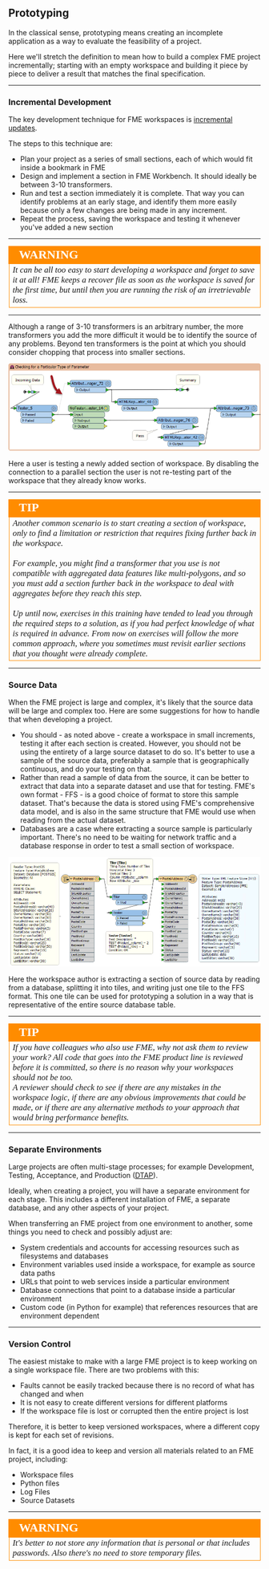 ## Prototyping ##

In the classical sense, prototyping means creating an incomplete application as a way to evaluate the feasibility of a project.

Here we'll stretch the definition to mean how to build a complex FME project incrementally; starting with an empty workspace and building it piece by piece to deliver a result that matches the final specification.

---

### Incremental Development ###

The key development technique for FME workspaces is [incremental updates](https://en.wikipedia.org/wiki/Incremental_build_model). 

The steps to this technique are:

- Plan your project as a series of small sections, each of which would fit inside a bookmark in FME
- Design and implement a section in FME Workbench. It should ideally be between 3-10 transformers.
- Run and test a section immediately it is complete. That way you can identify problems at an early stage, and identify them more easily because only a few changes are being made in any increment.
- Repeat the process, saving the workspace and testing it whenever you've added a new section

---

<!--Warning Section--> 

<table style="border-spacing: 0px">
<tr>
<td style="vertical-align:middle;background-color:darkorange;border: 2px solid darkorange">
<i class="fa fa-exclamation-triangle fa-lg fa-pull-left fa-fw" style="color:white;padding-right: 12px;vertical-align:text-top"></i>
<span style="color:white;font-size:x-large;font-weight: bold;font-family:serif">WARNING</span>
</td>
</tr>

<tr>
<td style="border: 1px solid darkorange">
<span style="font-family:serif; font-style:italic; font-size:larger">
It can be all too easy to start developing a workspace and forget to save it at all! FME keeps a recover file as soon as the workspace is saved for the first time, but until then you are running the risk of an irretrievable loss.  
</span>
</td>
</tr>
</table>

---

Although a range of 3-10 transformers is an arbitrary number, the more transformers you add the more difficult it would be to identify the source of any problems. Beyond ten transformers is the point at which you should consider chopping that process into smaller sections.

![](./Images/Img3.037.PrototypingSectionTest.png)


Here a user is testing a newly added section of workspace. By disabling the connection to a parallel section the user is not re-testing part of the workspace that they already know works.

---

<!--Tip Section--> 

<table style="border-spacing: 0px">
<tr>
<td style="vertical-align:middle;background-color:darkorange;border: 2px solid darkorange">
<i class="fa fa-info-circle fa-lg fa-pull-left fa-fw" style="color:white;padding-right: 12px;vertical-align:text-top"></i>
<span style="color:white;font-size:x-large;font-weight: bold;font-family:serif">TIP</span>
</td>
</tr>

<tr>
<td style="border: 1px solid darkorange">
<span style="font-family:serif; font-style:italic; font-size:larger">
Another common scenario is to start creating a section of workspace, only to find a limitation or restriction that requires fixing further back in the workspace. 
<br><br>For example, you might find a transformer that you use is not compatible with aggregated data features like multi-polygons, and so you must add a section further back in the workspace to deal with aggregates before they reach this step.
<br><br>Up until now, exercises in this training have tended to lead you through the required steps to a solution, as if you had perfect knowledge of what is required in advance. From now on exercises will follow the more common approach, where you sometimes must revisit earlier sections that you thought were already complete.
</span>
</td>
</tr>
</table>

---

### Source Data ###

When the FME project is large and complex, it's likely that the source data will be large and complex too. Here are some suggestions for how to handle that when developing a project.

- You should - as noted above - create a workspace in small increments, testing it after each section is created. However, you should not be using the entirety of a large source dataset to do so. It's better to use a sample of the source data, preferably a sample that is geographically continuous, and do your testing on that.
- Rather than read a sample of data from the source, it can be better to extract that data into a separate dataset and use that for testing. FME's own format - FFS - is a good choice of format to store this sample dataset. That's because the data is stored using FME's comprehensive data model, and is also in the same structure that FME would use when reading from the actual dataset.
- Databases are a case where extracting a source sample is particularly important. There's no need to be waiting for network traffic and a database response in order to test a small section of workspace.

![](./Images/Img3.038.PrototypingSampleData.png)

Here the workspace author is extracting a section of source data by reading from a database, splitting it into tiles, and writing just one tile to the FFS format. This one tile can be used for prototyping a solution in a way that is representative of the entire source database table. 

---

<!--Tip Section--> 

<table style="border-spacing: 0px">
<tr>
<td style="vertical-align:middle;background-color:darkorange;border: 2px solid darkorange">
<i class="fa fa-info-circle fa-lg fa-pull-left fa-fw" style="color:white;padding-right: 12px;vertical-align:text-top"></i>
<span style="color:white;font-size:x-large;font-weight: bold;font-family:serif">TIP</span>
</td>
</tr>

<tr>
<td style="border: 1px solid darkorange">
<span style="font-family:serif; font-style:italic; font-size:larger">
If you have colleagues who also use FME, why not ask them to review your work? All code that goes into the FME product line is reviewed before it is committed, so there is no reason why your workspaces should not be too.
<br>A reviewer should check to see if there are any mistakes in the workspace logic, if there are any obvious improvements that could be made, or if there are any alternative methods to your approach that would bring performance benefits.
</span>
</td>
</tr>
</table>

---

### Separate Environments ###

Large projects are often multi-stage processes; for example Development, Testing, Acceptance, and Production ([DTAP](https://en.wikipedia.org/wiki/Development,_testing,_acceptance_and_production)). 

Ideally, when creating a project, you will have a separate environment for each stage. This includes a different installation of FME, a separate database, and any other aspects of your project.

When transferring an FME project from one environment to another, some things you need to check and possibly adjust are:

- System credentials and accounts for accessing resources such as filesystems and databases
- Environment variables used inside a workspace, for example as source data paths
- URLs that point to web services inside a particular environment 
- Database connections that point to a database inside a particular environment
- Custom code (in Python for example) that references resources that are environment dependent

---

### Version Control ###

The easiest mistake to make with a large FME project is to keep working on a single workspace file. There are two problems with this:

- Faults cannot be easily tracked because there is no record of what has changed and when
- It is not easy to create different versions for different platforms
- If the workspace file is lost or corrupted then the entire project is lost

Therefore, it is better to keep versioned workspaces, where a different copy is kept for each set of revisions.

In fact, it is a good idea to keep and version all materials related to an FME project, including:

- Workspace files
- Python files
- Log Files
- Source Datasets

---

<!--Warning Section--> 

<table style="border-spacing: 0px">
<tr>
<td style="vertical-align:middle;background-color:darkorange;border: 2px solid darkorange">
<i class="fa fa-exclamation-triangle fa-lg fa-pull-left fa-fw" style="color:white;padding-right: 12px;vertical-align:text-top"></i>
<span style="color:white;font-size:x-large;font-weight: bold;font-family:serif">WARNING</span>
</td>
</tr>

<tr>
<td style="border: 1px solid darkorange">
<span style="font-family:serif; font-style:italic; font-size:larger">
It's better to not store any information that is personal or that includes passwords. Also there's no need to store temporary files.
</span>
</td>
</tr>
</table>
